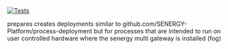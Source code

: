 <a href="https://github.com/SENERGY-Platform/process-fog-deployment/actions/workflows/test.yml" rel="nofollow">
    <img src="https://github.com/SENERGY-Platform/process-fog-deployment/actions/workflows/test.yml/badge.svg?branch=main" alt="Tests" />
</a>

prepares creates deployments similar to github.com/SENERGY-Platform/process-deployment but for processes that are intended to run on user controlled hardware where the senergy multi gateway is installed (fog)